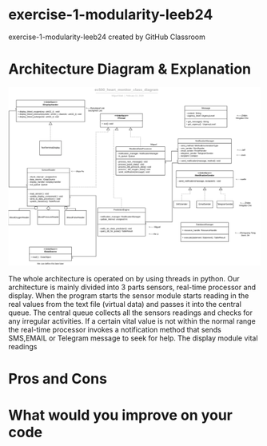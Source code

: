 # exercise-1-modularity-leeb24
exercise-1-modularity-leeb24 created by GitHub Classroom


# Architecture Diagram & Explanation 

![Alt text](/Adiagram.png?raw=true "Diagram")

The whole architecture is operated on by using threads in python. Our architecture is mainly divided into 3 parts 
sensors, real-time processor and display. When the program starts the sensor module starts reading in the real values from the text file (virtual data) and passes it into the central queue. The central queue collects all the sensors readings and checks for any irregular activities. If a certain vital value is not within the normal range the real-time processor invokes a notification method that sends SMS,EMAIL or Telegram message to seek for help. The display module vital readings 

# Pros and Cons 




# What would you improve on your code
